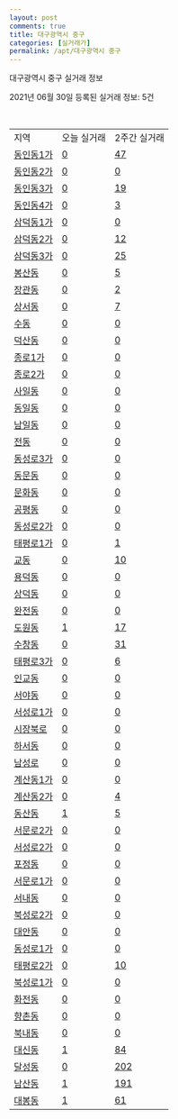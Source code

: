 ```yaml
---
layout: post
comments: true
title: 대구광역시 중구
categories: [실거래가]
permalink: /apt/대구광역시 중구
---
```


대구광역시 중구 실거래 정보

2021년 06월 30일 등록된 실거래 정보: 5건

<script type="text/javascript">
  google.charts.load('current', {'packages':['corechart']});
  google.charts.setOnLoadCallback(drawChart);

  function drawChart() {
    var data = google.visualization.arrayToDataTable([['거래일', '매매', '전월세', '전매'], ['21-02', 26, 51, 211], ['21-03', 27, 63, 41], ['21-04', 22, 52, 71], ['21-05', 36, 49, 45], ['21-06', 10, 26, 12]]);

    var options = {
      title: '최근 유형별 거래량 추이',
      legend: { position: 'bottom' }
    };

    var chart = new google.visualization.LineChart(document.getElementById('columnchart_material'));
    chart.draw(data, (options));
  }
</script>

<div id="columnchart_material" style="width: 95%; margin-left: -35px"></div>
<br>
<table class="sortable">
  <tr>
    <td>지역</td>
    <td>오늘 실거래</td>
    <td>2주간 실거래</td>
  </tr>

  
  <tr class="item">
    <td><a href="대구광역시 중구 동인동1가">동인동1가</a></td>
    <td><a href="대구광역시 중구 동인동1가">0</a></td>
    <td><a href="대구광역시 중구 동인동1가">47</a></td>
  </tr>
    

  <tr class="item">
    <td><a href="대구광역시 중구 동인동2가">동인동2가</a></td>
    <td><a href="대구광역시 중구 동인동2가">0</a></td>
    <td><a href="대구광역시 중구 동인동2가">0</a></td>
  </tr>
    

  <tr class="item">
    <td><a href="대구광역시 중구 동인동3가">동인동3가</a></td>
    <td><a href="대구광역시 중구 동인동3가">0</a></td>
    <td><a href="대구광역시 중구 동인동3가">19</a></td>
  </tr>
    

  <tr class="item">
    <td><a href="대구광역시 중구 동인동4가">동인동4가</a></td>
    <td><a href="대구광역시 중구 동인동4가">0</a></td>
    <td><a href="대구광역시 중구 동인동4가">3</a></td>
  </tr>
    

  <tr class="item">
    <td><a href="대구광역시 중구 삼덕동1가">삼덕동1가</a></td>
    <td><a href="대구광역시 중구 삼덕동1가">0</a></td>
    <td><a href="대구광역시 중구 삼덕동1가">0</a></td>
  </tr>
    

  <tr class="item">
    <td><a href="대구광역시 중구 삼덕동2가">삼덕동2가</a></td>
    <td><a href="대구광역시 중구 삼덕동2가">0</a></td>
    <td><a href="대구광역시 중구 삼덕동2가">12</a></td>
  </tr>
    

  <tr class="item">
    <td><a href="대구광역시 중구 삼덕동3가">삼덕동3가</a></td>
    <td><a href="대구광역시 중구 삼덕동3가">0</a></td>
    <td><a href="대구광역시 중구 삼덕동3가">25</a></td>
  </tr>
    

  <tr class="item">
    <td><a href="대구광역시 중구 봉산동">봉산동</a></td>
    <td><a href="대구광역시 중구 봉산동">0</a></td>
    <td><a href="대구광역시 중구 봉산동">5</a></td>
  </tr>
    

  <tr class="item">
    <td><a href="대구광역시 중구 장관동">장관동</a></td>
    <td><a href="대구광역시 중구 장관동">0</a></td>
    <td><a href="대구광역시 중구 장관동">2</a></td>
  </tr>
    

  <tr class="item">
    <td><a href="대구광역시 중구 상서동">상서동</a></td>
    <td><a href="대구광역시 중구 상서동">0</a></td>
    <td><a href="대구광역시 중구 상서동">7</a></td>
  </tr>
    

  <tr class="item">
    <td><a href="대구광역시 중구 수동">수동</a></td>
    <td><a href="대구광역시 중구 수동">0</a></td>
    <td><a href="대구광역시 중구 수동">0</a></td>
  </tr>
    

  <tr class="item">
    <td><a href="대구광역시 중구 덕산동">덕산동</a></td>
    <td><a href="대구광역시 중구 덕산동">0</a></td>
    <td><a href="대구광역시 중구 덕산동">0</a></td>
  </tr>
    

  <tr class="item">
    <td><a href="대구광역시 중구 종로1가">종로1가</a></td>
    <td><a href="대구광역시 중구 종로1가">0</a></td>
    <td><a href="대구광역시 중구 종로1가">0</a></td>
  </tr>
    

  <tr class="item">
    <td><a href="대구광역시 중구 종로2가">종로2가</a></td>
    <td><a href="대구광역시 중구 종로2가">0</a></td>
    <td><a href="대구광역시 중구 종로2가">0</a></td>
  </tr>
    

  <tr class="item">
    <td><a href="대구광역시 중구 사일동">사일동</a></td>
    <td><a href="대구광역시 중구 사일동">0</a></td>
    <td><a href="대구광역시 중구 사일동">0</a></td>
  </tr>
    

  <tr class="item">
    <td><a href="대구광역시 중구 동일동">동일동</a></td>
    <td><a href="대구광역시 중구 동일동">0</a></td>
    <td><a href="대구광역시 중구 동일동">0</a></td>
  </tr>
    

  <tr class="item">
    <td><a href="대구광역시 중구 남일동">남일동</a></td>
    <td><a href="대구광역시 중구 남일동">0</a></td>
    <td><a href="대구광역시 중구 남일동">0</a></td>
  </tr>
    

  <tr class="item">
    <td><a href="대구광역시 중구 전동">전동</a></td>
    <td><a href="대구광역시 중구 전동">0</a></td>
    <td><a href="대구광역시 중구 전동">0</a></td>
  </tr>
    

  <tr class="item">
    <td><a href="대구광역시 중구 동성로3가">동성로3가</a></td>
    <td><a href="대구광역시 중구 동성로3가">0</a></td>
    <td><a href="대구광역시 중구 동성로3가">0</a></td>
  </tr>
    

  <tr class="item">
    <td><a href="대구광역시 중구 동문동">동문동</a></td>
    <td><a href="대구광역시 중구 동문동">0</a></td>
    <td><a href="대구광역시 중구 동문동">0</a></td>
  </tr>
    

  <tr class="item">
    <td><a href="대구광역시 중구 문화동">문화동</a></td>
    <td><a href="대구광역시 중구 문화동">0</a></td>
    <td><a href="대구광역시 중구 문화동">0</a></td>
  </tr>
    

  <tr class="item">
    <td><a href="대구광역시 중구 공평동">공평동</a></td>
    <td><a href="대구광역시 중구 공평동">0</a></td>
    <td><a href="대구광역시 중구 공평동">0</a></td>
  </tr>
    

  <tr class="item">
    <td><a href="대구광역시 중구 동성로2가">동성로2가</a></td>
    <td><a href="대구광역시 중구 동성로2가">0</a></td>
    <td><a href="대구광역시 중구 동성로2가">0</a></td>
  </tr>
    

  <tr class="item">
    <td><a href="대구광역시 중구 태평로1가">태평로1가</a></td>
    <td><a href="대구광역시 중구 태평로1가">0</a></td>
    <td><a href="대구광역시 중구 태평로1가">1</a></td>
  </tr>
    

  <tr class="item">
    <td><a href="대구광역시 중구 교동">교동</a></td>
    <td><a href="대구광역시 중구 교동">0</a></td>
    <td><a href="대구광역시 중구 교동">10</a></td>
  </tr>
    

  <tr class="item">
    <td><a href="대구광역시 중구 용덕동">용덕동</a></td>
    <td><a href="대구광역시 중구 용덕동">0</a></td>
    <td><a href="대구광역시 중구 용덕동">0</a></td>
  </tr>
    

  <tr class="item">
    <td><a href="대구광역시 중구 상덕동">상덕동</a></td>
    <td><a href="대구광역시 중구 상덕동">0</a></td>
    <td><a href="대구광역시 중구 상덕동">0</a></td>
  </tr>
    

  <tr class="item">
    <td><a href="대구광역시 중구 완전동">완전동</a></td>
    <td><a href="대구광역시 중구 완전동">0</a></td>
    <td><a href="대구광역시 중구 완전동">0</a></td>
  </tr>
    

  <tr class="item">
    <td><a href="대구광역시 중구 도원동">도원동</a></td>
    <td><a href="대구광역시 중구 도원동">1</a></td>
    <td><a href="대구광역시 중구 도원동">17</a></td>
  </tr>
    

  <tr class="item">
    <td><a href="대구광역시 중구 수창동">수창동</a></td>
    <td><a href="대구광역시 중구 수창동">0</a></td>
    <td><a href="대구광역시 중구 수창동">31</a></td>
  </tr>
    

  <tr class="item">
    <td><a href="대구광역시 중구 태평로3가">태평로3가</a></td>
    <td><a href="대구광역시 중구 태평로3가">0</a></td>
    <td><a href="대구광역시 중구 태평로3가">6</a></td>
  </tr>
    

  <tr class="item">
    <td><a href="대구광역시 중구 인교동">인교동</a></td>
    <td><a href="대구광역시 중구 인교동">0</a></td>
    <td><a href="대구광역시 중구 인교동">0</a></td>
  </tr>
    

  <tr class="item">
    <td><a href="대구광역시 중구 서야동">서야동</a></td>
    <td><a href="대구광역시 중구 서야동">0</a></td>
    <td><a href="대구광역시 중구 서야동">0</a></td>
  </tr>
    

  <tr class="item">
    <td><a href="대구광역시 중구 서성로1가">서성로1가</a></td>
    <td><a href="대구광역시 중구 서성로1가">0</a></td>
    <td><a href="대구광역시 중구 서성로1가">0</a></td>
  </tr>
    

  <tr class="item">
    <td><a href="대구광역시 중구 시장북로">시장북로</a></td>
    <td><a href="대구광역시 중구 시장북로">0</a></td>
    <td><a href="대구광역시 중구 시장북로">0</a></td>
  </tr>
    

  <tr class="item">
    <td><a href="대구광역시 중구 하서동">하서동</a></td>
    <td><a href="대구광역시 중구 하서동">0</a></td>
    <td><a href="대구광역시 중구 하서동">0</a></td>
  </tr>
    

  <tr class="item">
    <td><a href="대구광역시 중구 남성로">남성로</a></td>
    <td><a href="대구광역시 중구 남성로">0</a></td>
    <td><a href="대구광역시 중구 남성로">0</a></td>
  </tr>
    

  <tr class="item">
    <td><a href="대구광역시 중구 계산동1가">계산동1가</a></td>
    <td><a href="대구광역시 중구 계산동1가">0</a></td>
    <td><a href="대구광역시 중구 계산동1가">0</a></td>
  </tr>
    

  <tr class="item">
    <td><a href="대구광역시 중구 계산동2가">계산동2가</a></td>
    <td><a href="대구광역시 중구 계산동2가">0</a></td>
    <td><a href="대구광역시 중구 계산동2가">4</a></td>
  </tr>
    

  <tr class="item">
    <td><a href="대구광역시 중구 동산동">동산동</a></td>
    <td><a href="대구광역시 중구 동산동">1</a></td>
    <td><a href="대구광역시 중구 동산동">5</a></td>
  </tr>
    

  <tr class="item">
    <td><a href="대구광역시 중구 서문로2가">서문로2가</a></td>
    <td><a href="대구광역시 중구 서문로2가">0</a></td>
    <td><a href="대구광역시 중구 서문로2가">0</a></td>
  </tr>
    

  <tr class="item">
    <td><a href="대구광역시 중구 서성로2가">서성로2가</a></td>
    <td><a href="대구광역시 중구 서성로2가">0</a></td>
    <td><a href="대구광역시 중구 서성로2가">0</a></td>
  </tr>
    

  <tr class="item">
    <td><a href="대구광역시 중구 포정동">포정동</a></td>
    <td><a href="대구광역시 중구 포정동">0</a></td>
    <td><a href="대구광역시 중구 포정동">0</a></td>
  </tr>
    

  <tr class="item">
    <td><a href="대구광역시 중구 서문로1가">서문로1가</a></td>
    <td><a href="대구광역시 중구 서문로1가">0</a></td>
    <td><a href="대구광역시 중구 서문로1가">0</a></td>
  </tr>
    

  <tr class="item">
    <td><a href="대구광역시 중구 서내동">서내동</a></td>
    <td><a href="대구광역시 중구 서내동">0</a></td>
    <td><a href="대구광역시 중구 서내동">0</a></td>
  </tr>
    

  <tr class="item">
    <td><a href="대구광역시 중구 북성로2가">북성로2가</a></td>
    <td><a href="대구광역시 중구 북성로2가">0</a></td>
    <td><a href="대구광역시 중구 북성로2가">0</a></td>
  </tr>
    

  <tr class="item">
    <td><a href="대구광역시 중구 대안동">대안동</a></td>
    <td><a href="대구광역시 중구 대안동">0</a></td>
    <td><a href="대구광역시 중구 대안동">0</a></td>
  </tr>
    

  <tr class="item">
    <td><a href="대구광역시 중구 동성로1가">동성로1가</a></td>
    <td><a href="대구광역시 중구 동성로1가">0</a></td>
    <td><a href="대구광역시 중구 동성로1가">0</a></td>
  </tr>
    

  <tr class="item">
    <td><a href="대구광역시 중구 태평로2가">태평로2가</a></td>
    <td><a href="대구광역시 중구 태평로2가">0</a></td>
    <td><a href="대구광역시 중구 태평로2가">10</a></td>
  </tr>
    

  <tr class="item">
    <td><a href="대구광역시 중구 북성로1가">북성로1가</a></td>
    <td><a href="대구광역시 중구 북성로1가">0</a></td>
    <td><a href="대구광역시 중구 북성로1가">0</a></td>
  </tr>
    

  <tr class="item">
    <td><a href="대구광역시 중구 화전동">화전동</a></td>
    <td><a href="대구광역시 중구 화전동">0</a></td>
    <td><a href="대구광역시 중구 화전동">0</a></td>
  </tr>
    

  <tr class="item">
    <td><a href="대구광역시 중구 향촌동">향촌동</a></td>
    <td><a href="대구광역시 중구 향촌동">0</a></td>
    <td><a href="대구광역시 중구 향촌동">0</a></td>
  </tr>
    

  <tr class="item">
    <td><a href="대구광역시 중구 북내동">북내동</a></td>
    <td><a href="대구광역시 중구 북내동">0</a></td>
    <td><a href="대구광역시 중구 북내동">0</a></td>
  </tr>
    

  <tr class="item">
    <td><a href="대구광역시 중구 대신동">대신동</a></td>
    <td><a href="대구광역시 중구 대신동">1</a></td>
    <td><a href="대구광역시 중구 대신동">84</a></td>
  </tr>
    

  <tr class="item">
    <td><a href="대구광역시 중구 달성동">달성동</a></td>
    <td><a href="대구광역시 중구 달성동">0</a></td>
    <td><a href="대구광역시 중구 달성동">202</a></td>
  </tr>
    

  <tr class="item">
    <td><a href="대구광역시 중구 남산동">남산동</a></td>
    <td><a href="대구광역시 중구 남산동">1</a></td>
    <td><a href="대구광역시 중구 남산동">191</a></td>
  </tr>
    

  <tr class="item">
    <td><a href="대구광역시 중구 대봉동">대봉동</a></td>
    <td><a href="대구광역시 중구 대봉동">1</a></td>
    <td><a href="대구광역시 중구 대봉동">61</a></td>
  </tr>
    


</table>


    
